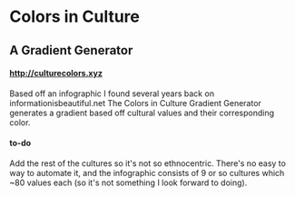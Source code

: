 # Colors in Culture
## A Gradient Generator
#### http://culturecolors.xyz

Based off an infographic I found several years back on informationisbeautiful.net
The Colors in Culture Gradient Generator generates a gradient based off cultural values and their corresponding color.

#### to-do
Add the rest of the cultures so it's not so ethnocentric.
There's no easy to way to automate it, and the infographic consists of 9 or so cultures which ~80 values each (so it's not something I look forward to doing).
